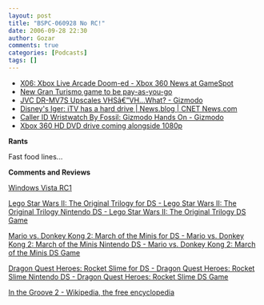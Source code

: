 ```yaml
---
layout: post
title: "BSPC-060928 No RC!"
date: 2006-09-28 22:30
author: Gozar
comments: true
categories: [Podcasts]
tags: []
---
```

<ul>
	<li><a href="http://www.gamespot.com/news/6158841.html?part=rss&\1tag=gs_news&\1subj=6158841">X06: Xbox Live Arcade Doom-ed - Xbox 360 News at GameSpot</a></li>
	<li><a href="http://arstechnica.com/news.ars/post/20060921-7802.html">New Gran Turismo game to be pay-as-you-go</a></li>
	<li><a href="http://www.gizmodo.com/gadgets//jvc-drmv7s-upscales-vhsvhwhat-202282.php">JVC DR-MV7S Upscales VHSâ€”VH...What? - Gizmodo</a></li>
	<li><a href="http://news.com.com/2061-10793_3-6117844.html?part=rss&\1tag=6117844&\1subj=news">Disney's Iger: iTV has a hard drive | News.blog | CNET News.com</a></li>
	<li><a href="http://www.gizmodo.com/gadgets/peripherals/caller-id-wristwatch-by-fossil-gizmodo-hands-on-203166.php">Caller ID Wristwatch By Fossil: Gizmodo Hands On - Gizmodo</a></li>
	<li><a href="http://arstechnica.com/news.ars/post/20060920-7790.html">Xbox 360 HD DVD drive coming alongside 1080p</a></li>
</ul>
<strong>  Rants</strong>

Fast food lines...

<strong>Comments and Reviews</strong>

<a href="http://www.microsoft.com/windowsvista/">Windows Vista RC1</a>

<a href="http://www.gamespot.com/ds/action/legostarwarstheoriginaltrilogy/index.html">Lego Star Wars II: The Original Trilogy for DS - Lego Star Wars II: The Original Trilogy Nintendo DS - Lego Star Wars II: The Original Trilogy DS Game</a>

<a href="http://www.gamespot.com/ds/action/mariovsdonkeykong2/index.html?q=donkey%20kong%20mario">Mario vs. Donkey Kong 2: March of the Minis for DS - Mario vs. Donkey Kong 2: March of the Minis Nintendo DS - Mario vs. Donkey Kong 2: March of the Minis DS Game</a>

<a href="http://www.gamespot.com/ds/action/dragonquestheroesrocketslime/index.html?q=slime">Dragon Quest Heroes: Rocket Slime for DS - Dragon Quest Heroes: Rocket Slime Nintendo DS - Dragon Quest Heroes: Rocket Slime DS Game</a>

<a href="http://en.wikipedia.org/wiki/In_The_Groove_2">In the Groove 2 - Wikipedia, the free encyclopedia</a>
